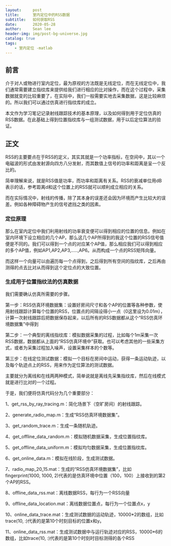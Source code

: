 ```yaml
---
layout:     post
title:      室内定位中的RSS数据
subtitle:   如何获取RSS
date:       2020-05-28
author:     Sean lee
header-img: img/post-bg-universe.jpg
catalog: true
tags:
    - 室内定位 -matlab 
---
```



## 前言

介于对人或物进行室内定位，最为原视的方法既是无线定位，而在无线定位中，我们通常需要建立指纹库来提供给我们进行相应的比对操作，而在这个过程中，采集数据就变的比较重要了，在实际中，我们一般需要实地去采集数据，这是比较麻烦的。所以我们可以通过仿真进行指纹库的成立。

本文作为学习笔记记录射线跟踪技术的基本原理，以及如何得到用于定位仿真的RSS数据。在此基础上得到位置指纹库与一组测试数据，用于以后定位算法的验证。

## 正文

RSS的主要要点在于RSS的定义，其实其就是一个功率指标，在空间中，其以一个电磁波的形式由发射源向四方八分发射，而其数值上信号的功率和距离是呈一个反比的。

简单理解来说，就是RSS值是功率，而功率和距离有关系。RSS的衰减单位用dB表示的话，参考距离d和这个位置上的RSS就可以顺利成立相应的关系。

而在实际情况中，射线的传播，除了其本身的误差还会因为环境而产生比较大的误差。例如各种障碍物产生的信号遮挡之类的因素。

### 定位原理

那么在室内定位中我们利用射线的功率衰变便可以得到相应的位置的信息。例如在室内环境下设立相应的几个AP，那么这几个AP所得到的我这个位置的RSS信号值便是不同的。我们可以得到一个点的对应某个AP值，那么相应我们可以得到相应的多个AP值，例如AP1,AP2,AP3,.....,AP6。从而构成一个点的RSS矩阵向量。

而这样一个向量可以由遍历每一个点得到，之后得到所有空间的指纹库，之后再由测得的点去比对从而得到这个定位点的大致位置。



### 生成用于位置指纹法的仿真数据

我们需要确认仿真所需要的步骤。

第一步：RSS仿真环境数据集：设置好房间尺寸和各个AP的位置等各种参数，使用射线跟踪计算每个位置的RSS，位置点的间隔设得小一点（0这里设为0.01m），计算一次射线跟踪后把数据保存起来，以后所有的RSS数据都从这个“RSS仿真环境数据集”中得到

第二步：一个典型的离线指纹库：模拟数据采集的过程，比如每个1m采集一次RSS数据，数据都从上面的“RSS仿真环境中”获取。也可以考虑其他的一些采集方式，或者为采集过程加入噪声，设置采集样本的个数等。

第三步：在线定位测试数据：模拟一个目标在房间中运动，获得一条运动轨迹，以及每个轨迹点上的RSS，用来作为定位算法的测试数据。

主要就分为离线和在线两两种模式，简单说就是离线先采集指纹库，然后在线模式就是进行比对的一个过程。


于是，我们便将仿真代码分为几个重要部分：

1、get_rss_by_ray_tracing.m：简化场景下（空旷房间）的射线跟踪。

2、generate_radio_map.m：生成“RSS仿真环境数据集”。

3、get_random_trace.m：生成一条随机轨迹。

4、get_offline_data_random.m：模拟随机数据采集，生成位置指纹库。

5、get_offline_data_uniform.m：模拟均匀数据采集，生成位置指纹库。

6、get_online_data.m：模拟在线阶段，生成测试数据。

7、radio_map_20_15.mat：生成的“RSS仿真环境数据集”，比如fingerprint(1000, 1000, 2)代表的是仿真环境中位置（100，100）上接收到的第2个AP的RSS。

8、offline_data_rss.mat：离线数据RSS，每行为一个RSS向量

9、offline_data_location.mat：离线数据位置点，每行为一个位置点x，y

10、online_data_trace.mat：生成测试数据的运动轨迹，10000*2的数组，比如trace(10, :)代表的是第10个时刻目标的位置x和y。

11、online_data_rss.mat：生成测试数据中与运行轨迹对应的RSS，10000*6的数组，比如trace(10, :)代表的是第10个时刻时目标测得的各个RSS
